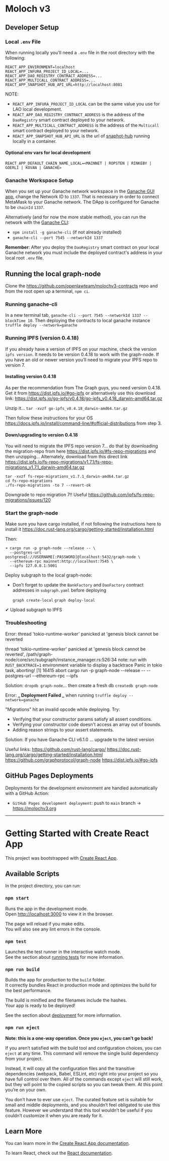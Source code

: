 # Moloch v3

## Developer Setup

### Local `.env` File

When running locally you'll need a `.env` file in the root directory with the following:

```
REACT_APP_ENVIRONMENT=localhost
REACT_APP_INFURA_PROJECT_ID_LOCAL=...
REACT_APP_DAO_REGISTRY_CONTRACT_ADDRESS=...
REACT_APP_MULTICALL_CONTRACT_ADDRESS=...
REACT_APP_SNAPSHOT_HUB_API_URL=http://localhost:8081
```

NOTE:

- `REACT_APP_INFURA_PROJECT_ID_LOCAL` can be the same value you use for LAO local development.
- `REACT_APP_DAO_REGISTRY_CONTRACT_ADDRESS` is the address of the `DaoRegistry` smart contract deployed to your network.
- `REACT_APP_MULTICALL_CONTRACT_ADDRESS` is the address of the `Multicall` smart contract deployed to your network.
- `REACT_APP_SNAPSHOT_HUB_API_URL` is the url of [snaphot-hub](https://github.com/openlawteam/snapshot-hub) running locally in a container.

#### Optional env vars for local development

`REACT_APP_DEFAULT_CHAIN_NAME_LOCAL=<MAINNET | ROPSTEN | RINKEBY | GOERLI | KOVAN | GANACHE>`

### Ganache Workspace Setup

When you set up your Ganache network workspace in the [Ganache GUI app](https://www.trufflesuite.com/ganache), change the Network ID to `1337`. That is necessary in order to connect MetaMask to your Ganache network. The DApp is configured for Ganache to be `chainId` `1337`.

Alternatively (and for now the more stable method), you can run the network with the [Ganache CLI](https://github.com/trufflesuite/ganache-cli):

- `npm install -g ganache-cli` (if not already installed)
- `ganache-cli --port 7545 --networkId 1337`

**Remember**: After you deploy the `DaoRegistry` smart contract on your local Ganache network you must include the deployed contract's address in your local root `.env` file.

## Running the local graph-node

Clone the https://github.com/openlawteam/molochv3-contracts repo and from the root open up a terminal, `npm ci`.

### Running ganache-cli

In a new terminal tab, `ganache-cli --port 7545 --networkId 1337 --blockTime 10`.
Then deploying the contracts to local ganache instance `truffle deploy --network=ganache`

### Running IPFS (version 0.4.18)

If you already have a version of IPFS on your machine, check the version `ipfs version`. It needs to be version 0.4.18 to work with the graph-node. If you have an old or newer version you’ll need to migrate your IPFS repo to version 7.

#### Installing version 0.4.18

As per the recommendation from The Graph guys, you need version 0.4.18.
Get it from https://dist.ipfs.io/#go-ipfs or alternatively use this download link: https://dist.ipfs.io/go-ipfs/v0.4.18/go-ipfs_v0.4.18_darwin-amd64.tar.gz

Unzip it… `tar -xvzf go-ipfs_v0.4.18_darwin-amd64.tar.gz`

Then follow these instructions for your OS https://docs.ipfs.io/install/command-line/#official-distributions from step 3.

#### Down/upgrading to version 0.4.18

You will need to migrate the IPFS repo version 7… do that by downloading the migration-repo from here https://dist.ipfs.io/#fs-repo-migrations and then unzipping…
Alternately, download from this direct link https://dist.ipfs.io/fs-repo-migrations/v1.7.1/fs-repo-migrations_v1.7.1_darwin-amd64.tar.gz

```
tar -xvzf fs-repo-migrations_v1.7.1_darwin-amd64.tar.gz
cd fs-repo-migrations
./fs-repo-migrations -to 7 --revert-ok
```

Downgrade to repo migration 7!! Useful https://github.com/ipfs/fs-repo-migrations/issues/120

### Start the graph-node

Make sure you have cargo installed, if not following the instructions here to install it https://doc.rust-lang.org/cargo/getting-started/installation.html

Then:

```
➜ cargo run -p graph-node --release -- \
  --postgres-url postgresql://USERNAME[:PASSWORD]@localhost:5432/graph-node \
  --ethereum-rpc mainnet:http://localhost:7545 \
  --ipfs 127.0.0.1:5001

```

Deploy subgraph to the local graph-node:

- Don’t forget to update the `BankFactory` and `DaoFactory` contract addresses in `subgraph.yaml` before deploying

  `graph create-local`
  `graph deploy-local`

✔ Upload subgraph to IPFS

### Troubleshooting

Error: thread 'tokio-runtime-worker' panicked at 'genesis block cannot be reverted

thread 'tokio-runtime-worker' panicked at 'genesis block cannot be reverted', /path/graph-node/core/src/subgraph/instance_manager.rs:526:34
note: run with `RUST_BACKTRACE=1` environment variable to display a backtrace
Panic in tokio task, aborting!
[1] 16415 abort cargo run -p graph-node --release -- --postgres-url --ethereum-rpc --ipfs

Solution: `dropdb graph-node`… then create a fresh db `createdb graph-node`

Error: **_ Deployment Failed _** when running `truffle deploy --network=ganache`

"Migrations" hit an invalid opcode while deploying. Try:

- Verifying that your constructor params satisfy all assert conditions.
- Verifying your constructor code doesn't access an array out of bounds.
- Adding reason strings to your assert statements.

Solution: If you have Ganache CLI v6.1.0 … upgrade to the latest version

Useful links:
https://github.com/rust-lang/cargo/
https://doc.rust-lang.org/cargo/getting-started/installation.html
https://github.com/graphprotocol/graph-node
https://dist.ipfs.io/#go-ipfs

## GitHub Pages Deployments

Deployments for the development environment are handled automatically with a GitHub Action:

- `GitHub Pages development deployment`: push to `main` branch -> https://molochv3.org

---

# Getting Started with Create React App

This project was bootstrapped with [Create React App](https://github.com/facebook/create-react-app).

## Available Scripts

In the project directory, you can run:

### `npm start`

Runs the app in the development mode.\
Open [http://localhost:3000](http://localhost:3000) to view it in the browser.

The page will reload if you make edits.\
You will also see any lint errors in the console.

### `npm test`

Launches the test runner in the interactive watch mode.\
See the section about [running tests](https://facebook.github.io/create-react-app/docs/running-tests) for more information.

### `npm run build`

Builds the app for production to the `build` folder.\
It correctly bundles React in production mode and optimizes the build for the best performance.

The build is minified and the filenames include the hashes.\
Your app is ready to be deployed!

See the section about [deployment](https://facebook.github.io/create-react-app/docs/deployment) for more information.

### `npm run eject`

**Note: this is a one-way operation. Once you `eject`, you can’t go back!**

If you aren’t satisfied with the build tool and configuration choices, you can `eject` at any time. This command will remove the single build dependency from your project.

Instead, it will copy all the configuration files and the transitive dependencies (webpack, Babel, ESLint, etc) right into your project so you have full control over them. All of the commands except `eject` will still work, but they will point to the copied scripts so you can tweak them. At this point you’re on your own.

You don’t have to ever use `eject`. The curated feature set is suitable for small and middle deployments, and you shouldn’t feel obligated to use this feature. However we understand that this tool wouldn’t be useful if you couldn’t customize it when you are ready for it.

## Learn More

You can learn more in the [Create React App documentation](https://facebook.github.io/create-react-app/docs/getting-started).

To learn React, check out the [React documentation](https://reactjs.org/).
